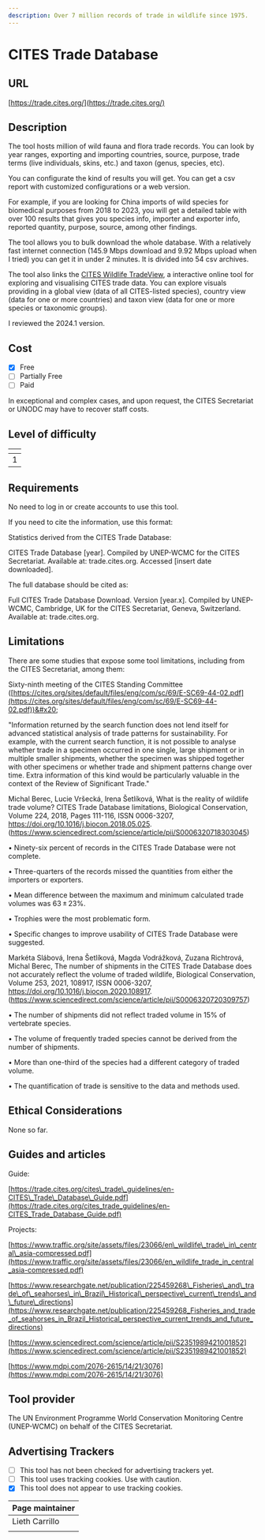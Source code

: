```yaml
---
description: Over 7 million records of trade in wildlife since 1975.
---
```


# CITES Trade Database

## URL

[https://trade.cites.org/](https://trade.cites.org/)

## Description

The tool hosts million of wild fauna and flora trade records. You can look by year ranges, exporting and importing countries, source, purpose, trade terms (live individuals, skins, etc.) and taxon (genus, species, etc).

You can configurate the kind of results you will get. You can get a csv report with customized configurations or a web version.&#x20;

For example, if you are looking for China imports of wild species for biomedical purposes from 2018 to 2023, you will get a detailed table with over 100 results that gives you species info, importer and exporter info, reported quantity, purpose, source, among other findings.

The tool allows you to bulk download the whole database. With a relatively fast internet connection (145.9 Mbps download and 9.92 Mbps upload when I tried) you can get it in under 2 minutes. It is divided into 54 csv archives.

The tool also links the [CITES Wildlife TradeView](https://tradeview.cites.org/en), a interactive online tool for exploring and visualising CITES trade data. You can explore visuals providing in a global view (data of all CITES-listed species), country view (data for one or more countries) and taxon view (data for one or more species or taxonomic groups).

I reviewed the 2024.1 version.

## Cost

* [x] Free
* [ ] Partially Free
* [ ] Paid

In exceptional and complex cases, and upon request, the CITES Secretariat or UNODC may have to recover staff costs.

## Level of difficulty

<table><thead><tr><th data-type="rating" data-max="5"></th></tr></thead><tbody><tr><td>1</td></tr></tbody></table>

## Requirements

No need to log in or create accounts to use this tool.

If you need to cite the information, use this format:

Statistics derived from the CITES Trade Database:

CITES Trade Database \[year]. Compiled by UNEP-WCMC for the CITES Secretariat. Available at: trade.cites.org. Accessed \[insert date downloaded].&#x20;

The full database should be cited as:&#x20;

Full CITES Trade Database Download. Version \[year.x]. Compiled by UNEP-WCMC, Cambridge, UK for the CITES Secretariat, Geneva, Switzerland. Available at: trade.cites.org.

## Limitations

There are some studies that expose some tool limitations, including from the CITES Secretariat, among them:

Sixty-ninth meeting of the CITES Standing Committee ([https://cites.org/sites/default/files/eng/com/sc/69/E-SC69-44-02.pdf](https://cites.org/sites/default/files/eng/com/sc/69/E-SC69-44-02.pdf))&#x20;

"Information returned by the search function does not lend itself for advanced statistical analysis of trade patterns for sustainability. For example, with the current search function, it is not possible to analyse whether trade in a specimen occurred in one single, large shipment or in multiple smaller shipments, whether the specimen was shipped together with other specimens or whether trade and shipment patterns change over time. Extra information of this kind would be particularly valuable in the context of the Review of Significant Trade."

Michal Berec, Lucie Vršecká, Irena Šetlíková, What is the reality of wildlife trade volume? CITES Trade Database limitations, Biological Conservation, Volume 224, 2018, Pages 111-116, ISSN 0006-3207, https://doi.org/10.1016/j.biocon.2018.05.025. (https://www.sciencedirect.com/science/article/pii/S0006320718303045)&#x20;

• Ninety-six percent of records in the CITES Trade Database were not complete.&#x20;

• Three-quarters of the records missed the quantities from either the importers or exporters.&#x20;

• Mean difference between the maximum and minimum calculated trade volumes was 63 ± 23%.&#x20;

• Trophies were the most problematic form.&#x20;

• Specific changes to improve usability of CITES Trade Database were suggested.

Markéta Slábová, Irena Šetlíková, Magda Vodrážková, Zuzana Richtrová, Michal Berec, The number of shipments in the CITES Trade Database does not accurately reflect the volume of traded wildlife, Biological Conservation, Volume 253, 2021, 108917, ISSN 0006-3207, https://doi.org/10.1016/j.biocon.2020.108917. (https://www.sciencedirect.com/science/article/pii/S0006320720309757)&#x20;

• The number of shipments did not reflect traded volume in 15% of vertebrate species.&#x20;

• The volume of frequently traded species cannot be derived from the number of shipments.&#x20;

• More than one-third of the species had a different category of traded volume.&#x20;

• The quantification of trade is sensitive to the data and methods used.

## Ethical Considerations

None so far.

## Guides and articles

Guide:

[https://trade.cites.org/cites\_trade\_guidelines/en-CITES\_Trade\_Database\_Guide.pdf](https://trade.cites.org/cites_trade_guidelines/en-CITES_Trade_Database_Guide.pdf)

Projects:

[https://www.traffic.org/site/assets/files/23066/en\_wildlife\_trade\_in\_central\_asia-compressed.pdf](https://www.traffic.org/site/assets/files/23066/en_wildlife_trade_in_central_asia-compressed.pdf)

[https://www.researchgate.net/publication/225459268\_Fisheries\_and\_trade\_of\_seahorses\_in\_Brazil\_Historical\_perspective\_current\_trends\_and\_future\_directions](https://www.researchgate.net/publication/225459268_Fisheries_and_trade_of_seahorses_in_Brazil_Historical_perspective_current_trends_and_future_directions)

[https://www.sciencedirect.com/science/article/pii/S2351989421001852](https://www.sciencedirect.com/science/article/pii/S2351989421001852)

[https://www.mdpi.com/2076-2615/14/21/3076](https://www.mdpi.com/2076-2615/14/21/3076)

## Tool provider

The UN Environment Programme World Conservation Monitoring Centre (UNEP-WCMC) on behalf of the CITES Secretariat.

## Advertising Trackers

* [ ] This tool has not been checked for advertising trackers yet.
* [ ] This tool uses tracking cookies. Use with caution.
* [x] This tool does not appear to use tracking cookies.

| Page maintainer |
| --------------- |
| Lieth Carrillo  |
|                 |

